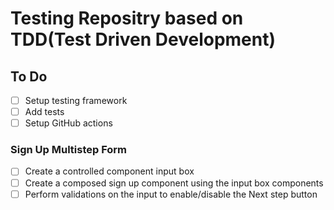 # Testing Repositry based on TDD(Test Driven Development)

## To Do

- [ ] Setup testing framework
- [ ] Add tests
- [ ] Setup GitHub actions

### Sign Up Multistep Form

- [ ] Create a controlled component input box
- [ ] Create a composed sign up component using the input box components
- [ ] Perform validations on the input to enable/disable the Next step button
